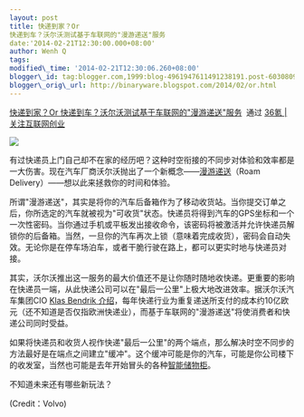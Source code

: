 ```yaml
--- 
layout: post 
title: 快递到家？Or
快递到车？沃尔沃测试基于车联网的"漫游递送"服务 
date:'2014-02-21T12:30:00.000+08:00' 
author: Wenh Q
tags:
modified\_time: '2014-02-21T12:30:06.260+08:00' 
blogger\_id: tag:blogger.com,1999:blog-4961947611491238191.post-6030809084658551046
blogger\_orig\_url: http://binaryware.blogspot.com/2014/02/or.html
---
```

[快递到家？Or
快递到车？沃尔沃测试基于车联网的"漫游递送"服务](http://www.36kr.com/p/209846.html)  通过
[36氪 | 关注互联网创业](http://www.36kr.com/)





![](https://images-blogger-opensocial.googleusercontent.com/gadgets/proxy?url=http%3A%2F%2Fa.36krcnd.com%2Fphoto%2F2014%2Ff87f179686e3c45ff2ac57d334301e86.jpg&container=blogger&gadget=a&rewriteMime=image%2F*)



有过快递员上门自己却不在家的经历吧？这种时空衔接的不同步对体验和效率都是一大伤害。现在汽车厂商沃尔沃抛出了一个新概念——[漫游递送](http://www.engadget.com/2014/02/20/volvos-roam-delivery/)（Roam
Delivery）——想以此来拯救你的时间和体验。



所谓"漫游递送"，其实是将你的汽车后备箱作为了移动收货站。当你提交订单之后，你所选定的汽车就被视为"可收货"状态。快递员将得到汽车的GPS坐标和一个一次性密码。当你通过手机或平板发出接收命令，该密码将被激活并允许快递员解锁你的后备箱。当然，一旦你的汽车再次上锁（意味着完成收货），密码会自动失效。无论你是在停车场泊车，或者干脆行驶在路上，都可以更实时地与快递员对接。



其实，沃尔沃推出这一服务的最大价值还不是让你随时随地收快递。更重要的影响在快递员一端，从此快递公司可以在"最后一公里"上极大地改进效率。据沃尔沃汽车集团CIO
[Klas Bendrik
介绍](http://www.multivu.com/mnr/65010-volvo-pilots-roam-delivery-service)，每年快递行业为重复递送所支付的成本约10亿欧元（还不知道是否仅指欧洲快递业），而基于车联网的"漫游递送"将使消费者和快递公司同时受益。



如果将快递员和收货人视作快递"最后一公里"的两个端点，那么解决时空不同步的方法最好是在端点之间建立"缓冲"。这个缓冲可能是你的汽车，可能是你公司楼下的收发室，当然也可能是去年开始冒头的各种[智能储物柜](http://www.36kr.com/p/205140.html)。



不知道未来还有哪些新玩法？



(Credit：Volvo)
